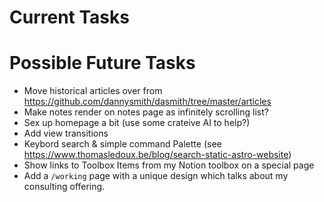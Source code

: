 # Current Tasks

# Possible Future Tasks

- Move historical articles over from https://github.com/dannysmith/dasmith/tree/master/articles
- Make notes render on notes page as infinitely scrolling list?
- Sex up homepage a bit (use some crateive AI to help?)
- Add view transitions
- Keybord search & simple command Palette (see https://www.thomasledoux.be/blog/search-static-astro-website)
- Show links to Toolbox Items from my Notion toolbox on a special page
- Add a `/working` page with a unique design which talks about my consulting offering.
